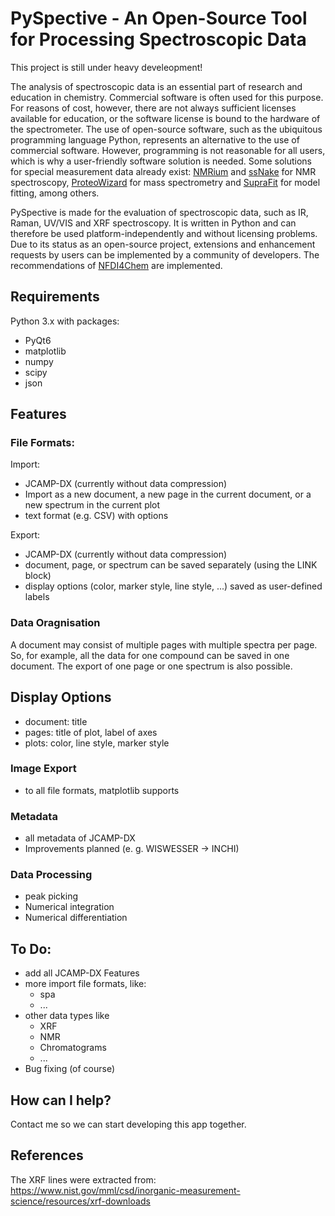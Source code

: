 # PySpective - An Open-Source Tool for Processing Spectroscopic Data

This project is still under heavy develeopment!

The analysis of spectroscopic data is an essential part of research and education in chemistry. Commercial software is often used for this purpose. For reasons of cost, however, there are not always sufficient licenses available for education, or the software license is bound to the hardware of the spectrometer. 
The use of open-source software, such as the ubiquitous programming language Python, represents an alternative to the use of commercial software. However, programming is not reasonable for all users, which is why a user-friendly software solution is needed. Some solutions for special measurement data already exist: [NMRium](https://www.nmrium.org/) and [ssNake](https://www.ru.nl/science/magneticresonance/software/ssnake/) for NMR spectroscopy, [ProteoWizard](https://proteowizard.sourceforge.io/) for mass spectrometry and [SupraFit](https://github.com/conradhuebler/SupraFit) for model fitting, among others.

PySpective is made for the evaluation of spectroscopic data, such as IR, Raman, UV/VIS and XRF spectroscopy. It is written in Python and can therefore be used platform-independently and without licensing problems. Due to its status as an open-source project, extensions and enhancement requests by users can be implemented by a community of developers. The recommendations of [NFDI4Chem](https://knowledgebase.nfdi4chem.de/knowledge_base/docs/synthetic_chemistry/) are implemented.

## Requirements

Python 3.x with packages:

- PyQt6
- matplotlib
- numpy
- scipy
- json

## Features

### File Formats:

Import:

- JCAMP-DX (currently without data compression)
- Import as a new document, a new page in the current document, or a new spectrum in the current plot
- text format (e.g. CSV) with options

Export:

- JCAMP-DX (currently without data compression)
- document, page, or spectrum can be saved separately (using the LINK block)
- display options (color, marker style, line style, ...) saved as user-defined labels

### Data Oragnisation

A document may consist of multiple pages with multiple spectra per page. So, for example, all the data for one compound can be saved in one document. The export of one page or one spectrum is also possible.

## Display Options

- document: title
- pages: title of plot, label of axes
- plots: color, line style, marker style

### Image Export

- to all file formats, matplotlib supports

### Metadata

- all metadata of JCAMP-DX
- Improvements planned (e. g. WISWESSER -> INCHI)

### Data Processing

- peak picking
- Numerical integration
- Numerical differentiation

## To Do:

- add all JCAMP-DX Features
- more import file formats, like:
  - spa
  - ...
- other data types like
  - XRF
  - NMR
  - Chromatograms
  - ...
- Bug fixing (of course)

## How can I help?

Contact me so we can start developing this app together.

## References
The XRF lines were extracted from: https://www.nist.gov/mml/csd/inorganic-measurement-science/resources/xrf-downloads